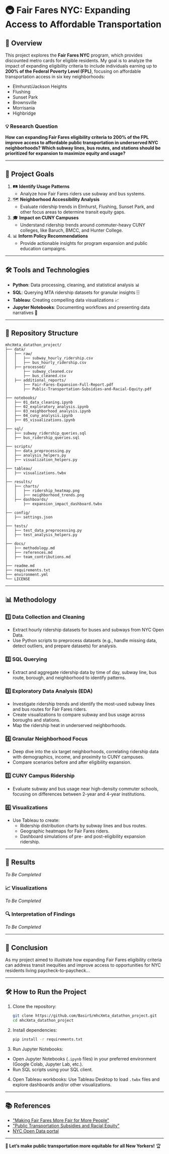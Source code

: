 # 🚇 Fair Fares NYC: Expanding Access to Affordable Transportation

## 🌟 Overview
This project explores the **Fair Fares NYC** program, which provides discounted metro cards for eligible residents. My goal is to analyze the impact of expanding eligibility criteria to include individuals earning up to **200% of the Federal Poverty Level (FPL)**, focusing on affordable transportation access in six key neighborhoods:  
- Elmhurst/Jackson Heights  
- Flushing  
- Sunset Park  
- Brownsville  
- Morrisania  
- Highbridge  

### 💡 Research Question  
**How can expanding Fair Fares eligibility criteria to 200% of the FPL improve access to affordable public transportation in underserved NYC neighborhoods? Which subway lines, bus routes, and stations should be prioritized for expansion to maximize equity and usage?**  

---

## 🎯 Project Goals  
1. 🛤️ **Identify Usage Patterns**  
   - Analyze how Fair Fares riders use subway and bus systems.  
2. 🗺️ **Neighborhood Accessibility Analysis**  
   - Evaluate ridership trends in Elmhurst, Flushing, Sunset Park, and other focus areas to determine transit equity gaps.  
3. 🎓 **Impact on CUNY Campuses**  
   - Understand ridership trends around commuter-heavy CUNY colleges, like Baruch, BMCC, and Hunter College.  
4. 📊 **Inform Policy Recommendations**  
   - Provide actionable insights for program expansion and public education campaigns. 

---

## 🛠️ Tools and Technologies  
- **Python**: Data processing, cleaning, and statistical analysis 📊  
- **SQL**: Querying MTA ridership datasets for granular insights 🗄️  
- **Tableau**: Creating compelling data visualizations 📈  
- **Jupyter Notebooks**: Documenting workflows and presenting data narratives 📒  

---

## 📂 Repository Structure  

```
mhcXmta_datathon_project/
├── data/                     
│   ├── raw/                  
│   │   ├── subway_hourly_ridership.csv
│   │   ├── bus_hourly_ridership.csv
│   ├── processed/           
│       ├── subway_cleaned.csv
│       ├── bus_cleaned.csv
│   ├── additional_reports/   
│       ├── Fair-Fares-Expansion-Full-Report.pdf
│       ├── Public-Transportation-Subsidies-and-Racial-Equity.pdf
│
├── notebooks/               
│   ├── 01_data_cleaning.ipynb
│   ├── 02_exploratory_analysis.ipynb
│   ├── 03_neighborhood_analysis.ipynb
│   ├── 04_cuny_analysis.ipynb
│   ├── 05_visualizations.ipynb
│
├── sql/                      
│   ├── subway_ridership_queries.sql
│   ├── bus_ridership_queries.sql
│
├── scripts/                  
│   ├── data_preprocessing.py
│   ├── analysis_helpers.py
│   ├── visualization_helpers.py
│
├── tableau/                 
│   ├── visualizations.twbx
│
├── results/                  
│   ├── charts/
│   │   ├── ridership_heatmap.png
│   │   ├── neighborhood_trends.png
│   ├── dashboards/
│       ├── expansion_impact_dashboard.twbx
│
├── config/                  
│   ├── settings.json         
│
├── tests/                   
│   ├── test_data_preprocessing.py
│   ├── test_analysis_helpers.py
│
├── docs/                    
│   ├── methodology.md
│   ├── references.md
│   ├── team_contributions.md
│
├── readme.md                 
├── requirements.txt        
├── environment.yml           
└── LICENSE                  
```


---

## 📊 Methodology  

### 1️⃣ **Data Collection and Cleaning**  
- Extract hourly ridership datasets for buses and subways from NYC Open Data.
- Use Python scripts to preprocess datasets (e.g., handle missing data, detect outliers, and prepare datasets) for analysis.  

### 2️⃣ **SQL Querying**  
- Extract and aggregate ridership data by time of day, subway line, bus route, borough, and neighborhood to identify patterns.  

### 3️⃣ **Exploratory Data Analysis (EDA)**  
- Investigate ridership trends and identify the most-used subway lines and bus routes for Fair Fares riders.
- Create visualizations to compare subway and bus usage across boroughs and stations.
- Map the ridership heat in underserved neighborhoods.  

### 4️⃣ **Granular Neighborhood Focus**  
- Deep dive into the six target neighborhoods, correlating ridership data with demographics, income, and proximity to CUNY campuses.
- Compare scenarios before and after eligibility expansion.  

### 5️⃣ **CUNY Campus Ridership**  
- Evaluate subway and bus usage near high-density commuter schools, focusing on differences between 2-year and 4-year institutions.  

### 6️⃣ **Visualizations**  
- Use Tableau to create:  
  - Ridership distribution charts by subway lines and bus routes.  
  - Geographic heatmaps for Fair Fares riders.  
  - Dashboard simulations of pre- and post-eligibility expansion ridership.  

---

## 🚀 Results  
_To Be Completed_  

### 📈 Visualizations  
_To Be Completed_  

### 🔍 Interpretation of Findings  
_To Be Completed_  

---

## 📜 Conclusion  
As my project aimed to illustrate how expanding Fair Fares eligibility criteria can address transit inequities and improve access to opportunities for NYC residents living paycheck-to-paycheck...

---

## 🛠️ How to Run the Project  

1. Clone the repository:  
   ```bash
   git clone https://github.com/BasirS/mhcXmta_datathon_project.git 
   cd mhcXmta_datathon_project

2. Install dependencies:
   ```bash
   pip install -r requirements.txt

3. Run Jupyter Notebooks:
- Open Jupyter Notebooks (`.ipynb` files) in your preferred environment (Google Colab, Jupyter Lab, etc.).
- Run SQL scripts using your SQL client.

4. Open Tableau workbooks:
Use Tableau Desktop to load `.twbx` files and explore dashboards and/or other visualizations.

---

## 📚 References
- ["Making Fair Fares More Fair for More People"](https://pcac.org/report/fairfares/)
- ["Public Transportation Subsidies and Racial Equity"](https://static1.squarespace.com/static/53ee4f0be4b015b9c3690d84/t/666caf05ec78896060ea6814/1718398727325/Public-Transportation-Subsidies-and-Racial-Equity_A-Case-Study_NYC-Ferry-and-Fair-Fares-2024_Final-061424.pdf)
- [NYC Open Data portal](https://data.ny.gov/browse?q=&sortBy=relevance)

---

**🎉 Let’s make public transportation more equitable for all New Yorkers!** 🏆
